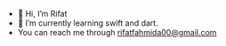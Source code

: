 - 👋 Hi, I’m Rifat
- 🌱 I’m currently learning swift and dart.
- You can reach me through rifatfahmida00@gmail.com


<!---
rifat-22/rifat-22 is a ✨ special ✨ repository because its `README.md` (this file) appears on your GitHub profile.
You can click the Preview link to take a look at your changes.
--->
